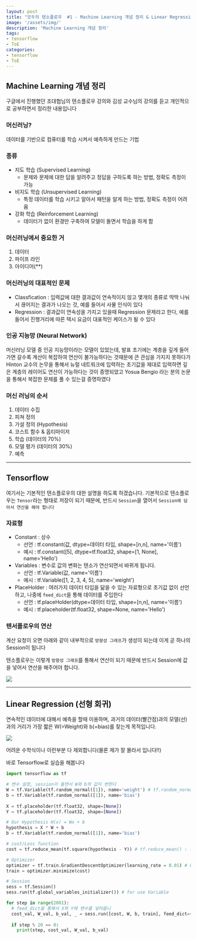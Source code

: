 ```yaml
---
layout: post
title: "모두의 텐소플로우  #1 - Machine Learning 개념 정리 & Linear Regression"
image: '/assets/img/'
description: 'Machine Learning 개념 정리'
tags:
- tensorflow
- ToE
categories:
- tensorflow
- ToE
---
```



## Machine Learning 개념 정리

구글에서 진행했던 조대협님의 텐소플로우 강의와 김성 교수님의 강의를 듣고 개인적으로 공부하면서 정리한 내용입니다

### 머신러닝?

데이터를 기반으로 컴퓨터를 학습 시켜서 예측하게 만드는 기법

### 종류

- 지도 학습 (Supervised Learning)
    - 문제와 문제에 대한 답을 알려주고 정답을 구하도록 하는 방법, 정확도 측정이 가능
- 비지도 학습 (Unsupervised Learning)
    - 특정 데이터를 학습 시키고 알아서 패턴을 알게 하는 방법, 정확도 측정이 어려움
- 강화 학습 (Reinforcement Learning)
    - 데이터가 없이 환경만 구축하여 모델이 돌면서 학습을 하게 함
    

### 머신러닝에서 중요한 거

1. 데이터
2. 파이프 라인
3. 아이디어(**)


### 머신러닝의 대표적인 문제

- Classfication : 입력값에 대한 결과값이 연속적이지 않고 몇개의 종류로 딱딱 나눠서 끊어지는 결과가 나오는 것, 예를 들어서 사물 인식이 있다
- Regression : 결과값이 연속성을 가지고 있을때 Regression 문제라고 한다, 예를 들어서 진행거리에 따른 택시 요금이 대표적인 케이스가 될 수 있다


### 인공 지능망 (Neural Network)

머신러닝 모델 중 인공 지능망이라는 모델이 있었는데, 발표 초기에는 계층을 깊게 들어가면 갈수록 계산이 복잡하여 연산이 불가능하다는 것때문에
큰 관심을 가지지 못하다가 Hinton 교수의 논무을 통해서 뉴럴 네트워크에 입력하는 초기값을 제대로 입력하면 깊은 계층의 레이어도 연산이
가능하다는 것이 증명되었고 Yosua Bengio 라는 분의 논문을 통해서 복잡한 문제를 풀 수 있는걸 증명하였다


### 머신 러닝의 순서

1. 데이터 수집 
2. 피쳐 정의
3. 가설 정의 (Hypothesis)
4. 코스트 함수 & 옵티마이저
5. 학습 (데이터의 70%)
6. 모델 평가 (데이터의 30%)
6. 예측

---


## Tensorflow

여기서는 기본적인 텐소플로우의 대한 설명을 하도록 하겠습니다. 기본적으로 텐소플로우는 `Tensor`라는 형태로 저장이 되기 때문에,
반드시 `Session`을 열어서 `Session에 담아서 연산을 해야 합니다` 

### 자료형

- Constant : 상수
    - 선언 : tf.constant(값, dtype=데이터 타입, shape=[n,n], name='이름')
    - 예시 : tf.constant([5], dtype=tf.float32, shape=[1, None], name='Hello')
- Variables : 변수로 값의 변화는 텐소가 연산되면서 바뀌게 됩니다.
    - 선언 : tf.Variable(값, name='이름')
    - 예시 : tf.Variable([1, 2, 3, 4, 5], name='weight')
- PlaceHolder : 여러가지 데이터 타입을 닮을 수 있는 자료형으로 초기값 없이 선언하고, 나중에 `feed_dict`을 통해 데이터를 주입한다
    - 선언 : tf.placeHolder(dtype=데이터 타입, shape=[n,n], name='이름')
    - 예시 : tf.placeholder(tf.float32, shape=None, name='Hello')
    

### 텐서플로우의 연산

계산 요청이 오면 아래와 같이 내부적으로 `방향성 그래프`가 생성이 되는데 이게 곧 하나의 Session이 됩니다

텐소플로우는 이렇게 `방향성 그래프`를 통해서 연산이 되기 때문에 반드시 Session에 값을 넣어서 연산을 해주어야 합니다.

![](https://cdn-images-1.medium.com/max/1600/1*e3O1NudNNly4YLwETaPzEw.png)


---

## Linear Regression (선형 회귀)

연속적인 데이터에 대해서 예측을 할때 이용하며, 과거의 데이터(빨간점)과의 모델(선)과의 거리가 가장 짧은 W(=Weight)와 b(=bias)를 찾는게 목적입니다.

![](https://upload.wikimedia.org/wikipedia/commons/thumb/e/e9/Thiel-Sen_estimator.svg/1920px-Thiel-Sen_estimator.svg.png)

어려운 수학식이나 이런부분 다 제외합니다(물론 제가 잘 몰라서 입니다!!)

바로 Tensorflow로 실습을 해봅니다

```python
import tensorflow as tf

# 변수 설정, session이 돌면서 W와 b의 값이 변한다
W = tf.Variable(tf.random_normal([1]), name='weight') # tf.random_normal() : 정규분포를 따르는 난수로 텐서를 생성
b = tf.Variable(tf.random_normal([1]), name='bias')
 
X = tf.placeholder(tf.float32, shape=[None])
Y = tf.placeholder(tf.float32, shape=[None])

# Our Hypothesis H(x) = Wx + b
hypothesis = X * W + b
b = tf.Variable(tf.random_normal([1]), name='bias')

# cost/Loss function
cost = tf.reduce_mean(tf.square(hypothesis - Y)) # tf.reduce_mean() : 지정한 차원을 따라 평균을 계산

# Optimizer
optimizer = tf.train.GradientDescentOptimizer(learning_rate = 0.01) # GradientDescent 알고리즘을 이용하여 최소화 / learning_rate는 기울기가 이동하는 크기
train = optimizer.minimize(cost)

# Session
sess = tf.Session()
sess.run(tf.global_variables_initializer()) # for use Variable

for step in range(2001):
  # feed_dict을 통해서 X와 Y에 변수를 넣어줍니
  cost_val, W_val, b_val, _ = sess.run([cost, W, b, train], feed_dict={X: [1, 2, 3, 4, 5], Y: [2.1, 3.1, 4.1, 5.1, 6.1]})
  
  if step % 20 == 0:
    print(step, cost_val, W_val, b_val)
    
```



